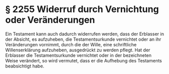 # § 2255 Widerruf durch Vernichtung oder Veränderungen
Ein Testament kann auch dadurch widerrufen werden, dass der Erblasser in der Absicht, es aufzuheben, die Testamentsurkunde vernichtet oder an ihr Veränderungen vornimmt, durch die der Wille, eine schriftliche Willenserklärung aufzuheben, ausgedrückt zu werden pflegt. Hat der Erblasser die Testamentsurkunde vernichtet oder in der bezeichneten Weise verändert, so wird vermutet, dass er die Aufhebung des Testaments beabsichtigt habe.